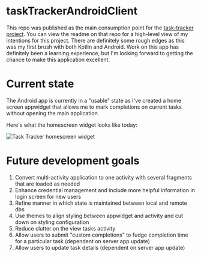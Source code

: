 # taskTrackerAndroidClient

This repo was published as the main consumption point for the [task-tracker project](https://github.com/pasquatch913/task-tracker). You can view the readme on that repo for a high-level view of my intentions for this project.
There are definitely some rough edges as this was my first brush with both Kotlin and Android. Work on this app has definitely been a learning experience, but I'm looking forward to getting the chance to make this application excellent.

# Current state

The Android app is currently in a "usable" state as I've created a home screen appwidget that allows me to mark completions on current tasks without opening the main application.

Here's what the homescreen widget looks like today:

![Task Tracker homescreen widget](http://url/to/img.pnghttp://i.imgur.com/K1lAJbw.jpg)

# Future development goals

1. Convert multi-activity application to one activity with several fragments that are loaded as needed
2. Enhance credential management and include more helpful information in login screen for new users
3. Refine manner in which state is maintained between local and remote dbs
4. Use themes to align styling between appwidget and activity and cut down on styling configuration
5. Reduce clutter on the view tasks activity
6. Allow users to submit "custom completions" to fudge completion time for a particular task (dependent on server app update)
7. Allow users to update task details (dependent on server app update)
